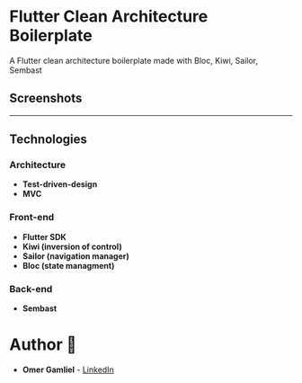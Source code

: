# Flutter Clean Architecture Boilerplate

A Flutter clean architecture boilerplate made with Bloc, Kiwi, Sailor, Sembast

## Screenshots

---

## Technologies

### Architecture

- **Test-driven-design**
- **MVC**

### Front-end

- **Flutter SDK**
- **Kiwi (inversion of control)**
- **Sailor (navigation manager)**
- **Bloc (state managment)**

### Back-end

- **Sembast**

# Author 🙋

- **Omer Gamliel** - [LinkedIn](https://www.linkedin.com/in/omer-gamliel-6a813a188/)
